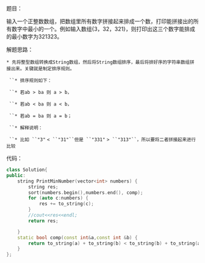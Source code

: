 题目：

输入一个正整数数组，把数组里所有数字拼接起来排成一个数，打印能拼接出的所有数字中最小的一个。例如输入数组{3，32，321}，则打印出这三个数字能排成的最小数字为321323。 

解题思路：

`* 先将整型数组转换成String数组，然后将String数组排序，最后将排好序的字符串数组拼接出来。关键就是制定排序规则。`

` ``* 排序规则如下：`

` ``* 若ab > ba 则 a > b，`

` ``* 若ab < ba 则 a < b，`

` ``* 若ab = ba 则 a = b；`

` ``* 解释说明：`

` ``* 比如 ``"3"` `< ``"31"``但是 ``"331"` `> ``"313"``，所以要将二者拼接起来进行比较`



代码：

```c++
class Solution{
public:
    string PrintMinNumber(vector<int> numbers) {
        string res;
        sort(numbers.begin(),numbers.end(), comp);
        for (auto c:numbers) {
            res += to_string(c);
        }
        //cout<<res<<endl;
        return res;

    }
    static bool comp(const int&a,const int &b) {
        return to_string(a) + to_string(b) < to_string(b) + to_string(a);
    }
};
```


